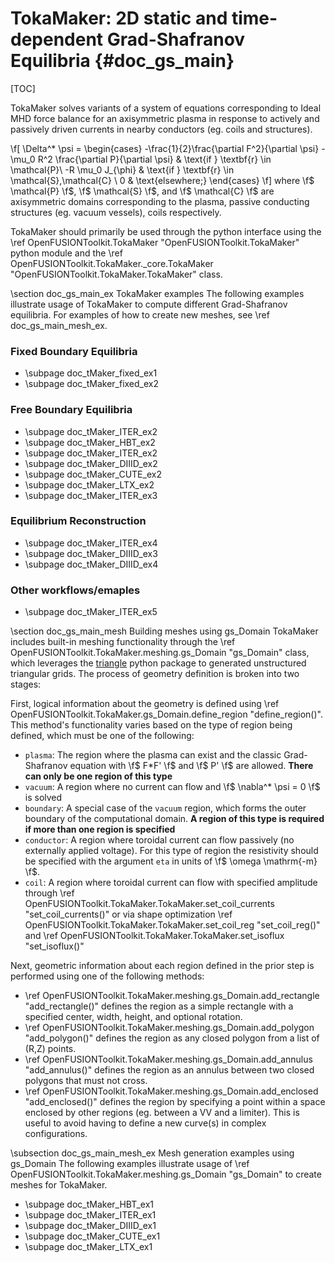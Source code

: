 TokaMaker: 2D static and time-dependent Grad-Shafranov Equilibria     {#doc_gs_main}
================

[TOC]

TokaMaker solves variants of a system of equations corresponding to Ideal MHD force balance
for an axisymmetric plasma in response to actively and passively driven currents in nearby
conductors (eg. coils and structures).

\f[
\Delta^* \psi = 
\begin{cases}
    -\frac{1}{2}\frac{\partial F^2}{\partial \psi} - \mu_0 R^2 \frac{\partial P}{\partial \psi} & \text{if } \textbf{r} \in \mathcal{P}\\
    -R \mu_0 J_{\phi} & \text{if } \textbf{r} \in \mathcal{S},\mathcal{C} \\
    0 & \text{elsewhere;}
\end{cases}
\f]
where \f$ \mathcal{P} \f$, \f$ \mathcal{S} \f$, and \f$ \mathcal{C} \f$ are axisymmetric domains corresponding to the plasma, passive conducting structures (eg. vacuum vessels), coils respectively.

TokaMaker should primarily be used through the python interface using the \ref OpenFUSIONToolkit.TokaMaker "OpenFUSIONToolkit.TokaMaker" python module
and the \ref OpenFUSIONToolkit.TokaMaker._core.TokaMaker "OpenFUSIONToolkit.TokaMaker.TokaMaker" class.

\section doc_gs_main_ex TokaMaker examples
The following examples illustrate usage of TokaMaker to compute different Grad-Shafranov equilibria. For examples of how to create
new meshes, see \ref doc_gs_main_mesh_ex.

### Fixed Boundary Equilibria
 - \subpage doc_tMaker_fixed_ex1
 - \subpage doc_tMaker_fixed_ex2

### Free Boundary Equilibria
 - \subpage doc_tMaker_ITER_ex2
 - \subpage doc_tMaker_HBT_ex2
 - \subpage doc_tMaker_ITER_ex2
 - \subpage doc_tMaker_DIIID_ex2
 - \subpage doc_tMaker_CUTE_ex2
 - \subpage doc_tMaker_LTX_ex2
 - \subpage doc_tMaker_ITER_ex3

### Equilibrium Reconstruction
 - \subpage doc_tMaker_ITER_ex4
 - \subpage doc_tMaker_DIIID_ex3
 - \subpage doc_tMaker_DIIID_ex4

### Other workflows/emaples
 - \subpage doc_tMaker_ITER_ex5

\section doc_gs_main_mesh Building meshes using gs_Domain
TokaMaker includes built-in meshing functionality through the \ref OpenFUSIONToolkit.TokaMaker.meshing.gs_Domain "gs_Domain" class,
which leverages the [triangle](https://pypi.org/project/triangle/) python package to generated unstructured triangular grids.
The process of geometry definition is broken into two stages:

First, logical information about the geometry is defined using \ref OpenFUSIONToolkit.TokaMaker.gs_Domain.define_region "define_region()".
This method's functionality varies based on the type of region being defined, which must be one of the following:
 * `plasma`: The region where the plasma can exist and the classic Grad-Shafranov equation with \f$ F*F' \f$ and \f$ P' \f$ are allowed. **There can only be one region of this type**
 * `vacuum`: A region where no current can flow and \f$ \nabla^* \psi = 0 \f$ is solved
 * `boundary`: A special case of the `vacuum` region, which forms the outer boundary of the computational domain. **A region of this type is required if more than one region is specified**
 * `conductor`: A region where toroidal current can flow passively (no externally applied voltage). For this type of region the resistivity should be specified with the argument `eta` in units of \f$ \omega \mathrm{-m} \f$.
 * `coil`: A region where toroidal current can flow with specified amplitude through \ref OpenFUSIONToolkit.TokaMaker.TokaMaker.set_coil_currents "set_coil_currents()" or via shape optimization \ref OpenFUSIONToolkit.TokaMaker.TokaMaker.set_coil_reg "set_coil_reg()" and \ref OpenFUSIONToolkit.TokaMaker.TokaMaker.set_isoflux "set_isoflux()"

Next, geometric information about each region defined in the prior step is performed using one of the following methods:
 * \ref OpenFUSIONToolkit.TokaMaker.meshing.gs_Domain.add_rectangle "add_rectangle()" defines the region as a simple rectangle with a specified center, width, height, and optional rotation.
 * \ref OpenFUSIONToolkit.TokaMaker.meshing.gs_Domain.add_polygon "add_polygon()" defines the region as any closed polygon from a list of (R,Z) points.
 * \ref OpenFUSIONToolkit.TokaMaker.meshing.gs_Domain.add_annulus "add_annulus()" defines the region as an annulus between two closed polygons that must not cross.
 * \ref OpenFUSIONToolkit.TokaMaker.meshing.gs_Domain.add_enclosed "add_enclosed()" defines the region by specifying a point within a space enclosed by other regions (eg. between a VV and a limiter). This is useful to avoid having to define a new curve(s) in complex configurations.

\subsection doc_gs_main_mesh_ex Mesh generation examples using gs_Domain
The following examples illustrate usage of \ref OpenFUSIONToolkit.TokaMaker.meshing.gs_Domain "gs_Domain" to create meshes for TokaMaker.

 - \subpage doc_tMaker_HBT_ex1
 - \subpage doc_tMaker_ITER_ex1
 - \subpage doc_tMaker_DIIID_ex1
 - \subpage doc_tMaker_CUTE_ex1
 - \subpage doc_tMaker_LTX_ex1

